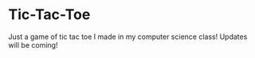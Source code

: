 # Tic-Tac-Toe
Just a game of tic tac toe I made in my computer science class! Updates will be coming!

